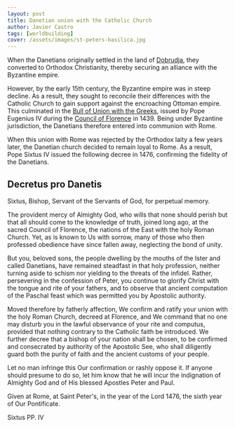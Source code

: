 ```yaml
---
layout: post
title: Danetian union with the Catholic Church
author: Javier Castro
tags: [worldbuilding]
cover: /assets/images/st-peters-basilica.jpg
---
```


When the Danetians originally settled in the land of
[Dobrudja](https://en.wikipedia.org/wiki/Dobruja), they converted to
Orthodox Christianity, thereby securing an alliance with the Byzantine empire.

However, by the early 15th century, the Byzantine empire was in steep decline.
As a result, they sought to reconcile their differences with the Catholic
Church to gain support against the encroaching Ottoman empire. This culminated
in the
[Bull of Union with the Greeks](https://en.wikipedia.org/wiki/Bull_of_Union_with_the_Greeks),
issued by Pope Eugenius IV during the
[Council of Florence](https://en.wikipedia.org/wiki/Council_of_Florence)
in 1439. Being under Byzantine jurisdiction, the Danetians therefore entered into
communion with Rome.

When this union with Rome was rejected by the Orthodox laity a few years later,
the Danetian church decided to remain loyal to Rome. As a result, Pope Sixtus IV
issued the following decree in 1476, confirming the fidelity of the Danetians.

## Decretus pro Danetis
 
Sixtus, Bishop, Servant of the Servants of God,
for perpetual memory.
 
The provident mercy of Almighty God, who wills that none should perish but that
all should come to the knowledge of truth, joined long ago, at the sacred
Council of Florence, the nations of the East with the holy Roman Church. Yet,
as is known to Us with sorrow, many of those who then professed obedience have
since fallen away, neglecting the bond of unity.
 
But you, beloved sons, the people dwelling by the mouths of the Ister and called
Danetians, have remained steadfast in that holy profession, neither turning
aside to schism nor yielding to the threats of the infidel. Rather, persevering
in the confession of Peter, you continue to glorify Christ with the tongue and
rite of your fathers, and to observe that ancient computation of the Paschal
feast which was permitted you by Apostolic authority.

Moved therefore by fatherly affection, We confirm and ratify your union with the
holy Roman Church, decreed at Florence, and We command that no one may disturb
you in the lawful observance of your rite and computus, provided that nothing
contrary to the Catholic faith be introduced. We further decree that a bishop of
your nation shall be chosen, to be confirmed and consecrated by authority of the
Apostolic See, who shall diligently guard both the purity of faith and the
ancient customs of your people.

Let no man infringe this Our confirmation or rashly oppose it. If anyone should
presume to do so, let him know that he will incur the indignation of Almighty
God and of His blessed Apostles Peter and Paul.
 
Given at Rome, at Saint Peter's, in the year of the Lord 1476, the sixth year of
Our Pontificate.
 
Sixtus PP. IV
